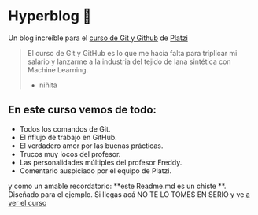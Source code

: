 # Hyperblog 💛
Un blog increible para el [curso de Git y Github](http://https://github.com/cgoalexander/Hyperblog/tree/main "curso de Git y Github") de [Platzi](http://https://platzi.com/ "Platzi")

> El curso de Git y GitHub es lo que me hacía falta para triplicar mi salario y lanzarme a la industria del tejido de lana sintética con Machine Learning.
>- niñita

## En este curso vemos de todo: 
 - Todos los comandos de Git.
 - El ñflujo de trabajo en GitHub.
 - El verdadero amor por las buenas prácticas.
 - Trucos muy locos del profesor.
 - Las personalidades múltiples del profesor Freddy.
 - Comentario auspiciado por el equipo de Platzi.
 
y como un amable recordatorio: **este Readme.md es un chiste **. Diseñado para el ejemplo. Si llegas acá NO TE LO TOMES EN SERIO y ve [a ver el curso](https://platzi.com/cursos/git-github/ "a ver el curso")

